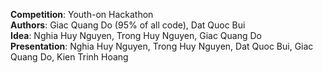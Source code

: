 <b>Competition</b>: Youth-on Hackathon<br>
<b>Authors</b>: Giac Quang Do (95% of all code), Dat Quoc Bui<br>
<b>Idea</b>: Nghia Huy Nguyen, Trong Huy Nguyen, Giac Quang Do<br>
<b>Presentation</b>: Nghia Huy Nguyen, Trong Huy Nguyen, Dat Quoc Bui, Giac Quang Do, Kien Trinh Hoang<br>
